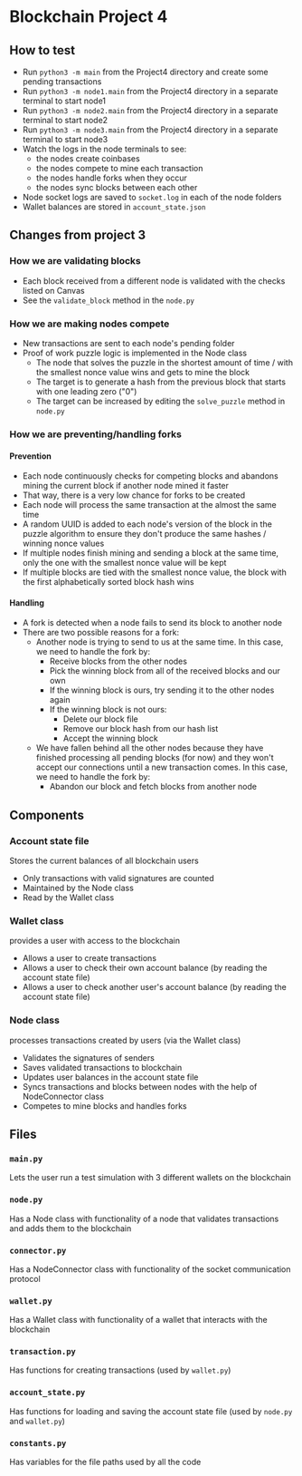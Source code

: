 # Blockchain Project 4

## How to test

* Run `python3 -m main` from the Project4 directory and create some pending transactions
* Run `python3 -m node1.main` from the Project4 directory in a separate terminal to start node1
* Run `python3 -m node2.main` from the Project4 directory in a separate terminal to start node2
* Run `python3 -m node3.main` from the Project4 directory in a separate terminal to start node3
* Watch the logs in the node terminals to see:
  * the nodes create coinbases
  * the nodes compete to mine each transaction
  * the nodes handle forks when they occur
  * the nodes sync blocks between each other
* Node socket logs are saved to `socket.log` in each of the node folders
* Wallet balances are stored in `account_state.json`

## Changes from project 3

### How we are validating blocks

* Each block received from a different node is validated with the checks listed on Canvas
* See the `validate_block` method in the `node.py`

### How we are making nodes compete

* New transactions are sent to each node's pending folder
* Proof of work puzzle logic is implemented in the Node class
  * The node that solves the puzzle in the shortest amount of time / with the smallest nonce value wins and gets to mine the block
  * The target is to generate a hash from the previous block that starts with one leading zero ("0")
  * The target can be increased by editing the `solve_puzzle` method in `node.py`

### How we are preventing/handling forks

#### Prevention

* Each node continuously checks for competing blocks and abandons mining the current block if another node mined it faster
* That way, there is a very low chance for forks to be created
* Each node will process the same transaction at the almost the same time
* A random UUID is added to each node's version of the block in the puzzle algorithm to ensure they don't produce the same hashes / winning nonce values
* If multiple nodes finish mining and sending a block at the same time, only the one with the smallest nonce value will be kept
* If multiple blocks are tied with the smallest nonce value, the block with the first alphabetically sorted block hash wins

#### Handling

* A fork is detected when a node fails to send its block to another node
* There are two possible reasons for a fork:
  * Another node is trying to send to us at the same time. In this case, we need to handle the fork by:
    * Receive blocks from the other nodes
    * Pick the winning block from all of the received blocks and our own
    * If the winning block is ours, try sending it to the other nodes again
    * If the winning block is not ours:
      * Delete our block file
      * Remove our block hash from our hash list
      * Accept the winning block
  * We have fallen behind all the other nodes because they have finished processing all pending blocks (for now)
    and they won't accept our connections until a new transaction comes. In this case, we need to handle the fork by:
    * Abandon our block and fetch blocks from another node

## Components

### Account state file

Stores the current balances of all blockchain users

* Only transactions with valid signatures are counted
* Maintained by the Node class
* Read by the Wallet class

### Wallet class

provides a user with access to the blockchain

* Allows a user to create transactions
* Allows a user to check their own account balance (by reading the account state file)
* Allows a user to check another user's account balance (by reading the account state file)

### Node class

processes transactions created by users (via the Wallet class)

* Validates the signatures of senders
* Saves validated transactions to blockchain
* Updates user balances in the account state file
* Syncs transactions and blocks between nodes with the help of NodeConnector class
* Competes to mine blocks and handles forks

## Files

### `main.py`

Lets the user run a test simulation with 3 different wallets on the blockchain

### `node.py`

Has a Node class with functionality of a node that validates transactions and adds them to the blockchain

### `connector.py`

Has a NodeConnector class with functionality of the socket communication protocol

### `wallet.py`

Has a Wallet class with functionality of a wallet that interacts with the blockchain

### `transaction.py`

Has functions for creating transactions (used by `wallet.py`)

### `account_state.py`

Has functions for loading and saving the account state file (used by `node.py` and `wallet.py`)

### `constants.py`

Has variables for the file paths used by all the code
